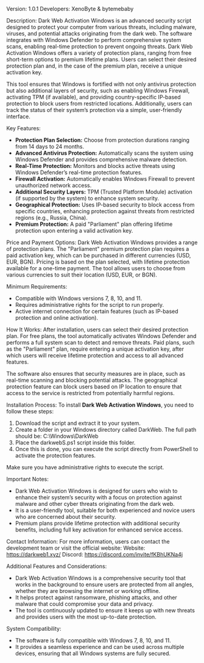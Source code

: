 Version: 1.0.1
Developers: XenoByte & bytemebaby

Description:
Dark Web Activation Windows is an advanced security script designed to protect your computer from various threats, including malware, viruses, and potential attacks originating from the dark web. The software integrates with Windows Defender to perform comprehensive system scans, enabling real-time protection to prevent ongoing threats. Dark Web Activation Windows offers a variety of protection plans, ranging from free short-term options to premium lifetime plans. Users can select their desired protection plan and, in the case of the premium plan, receive a unique activation key.

This tool ensures that Windows is fortified with not only antivirus protection but also additional layers of security, such as enabling Windows Firewall, activating TPM (if available), and providing country-specific IP-based protection to block users from restricted locations. Additionally, users can track the status of their system’s protection via a simple, user-friendly interface.

Key Features:
- **Protection Plan Selection:** Choose from protection durations ranging from 14 days to 24 months.
- **Advanced Antivirus Protection:** Automatically scans the system using Windows Defender and provides comprehensive malware detection.
- **Real-Time Protection:** Monitors and blocks active threats using Windows Defender’s real-time protection features.
- **Firewall Activation:** Automatically enables Windows Firewall to prevent unauthorized network access.
- **Additional Security Layers:** TPM (Trusted Platform Module) activation (if supported by the system) to enhance system security.
- **Geographical Protection:** Uses IP-based security to block access from specific countries, enhancing protection against threats from restricted regions (e.g., Russia, China).
- **Premium Protection:** A paid "Parliament" plan offering lifetime protection upon entering a valid activation key.

Price and Payment Options:
Dark Web Activation Windows provides a range of protection plans.
The "Parliament" premium protection plan requires a paid activation key, which can be purchased in different currencies (USD, EUR, BGN).
Pricing is based on the plan selected, with lifetime protection available for a one-time payment.
The tool allows users to choose from various currencies to suit their location (USD, EUR, or BGN).

Minimum Requirements:
- Compatible with Windows versions 7, 8, 10, and 11.
- Requires administrative rights for the script to run properly.
- Active internet connection for certain features (such as IP-based protection and online activation).

How It Works:
After installation, users can select their desired protection plan. For free plans, the tool automatically activates Windows Defender and performs a full system scan to detect and remove threats. Paid plans, such as the "Parliament" plan, require entering a unique activation key, after which users will receive lifetime protection and access to all advanced features.

The software also ensures that security measures are in place, such as real-time scanning and blocking potential attacks. The geographical protection feature can block users based on IP location to ensure that access to the service is restricted from potentially harmful regions.

Installation Process:
To install **Dark Web Activation Windows**, you need to follow these steps:

1. Download the script and extract it to your system.
2. Create a folder in your Windows directory called DarkWeb. The full path should be:
C:\Windows\DarkWeb
3. Place the darkwebS.ps1 script inside this folder.
4. Once this is done, you can execute the script directly from PowerShell to activate the protection features.

Make sure you have administrative rights to execute the script.

Important Notes:
- Dark Web Activation Windows is designed for users who wish to enhance their system’s security with a focus on protection against malware and other cyber threats originating from the dark web.
- It is a user-friendly tool, suitable for both experienced and novice users who are concerned about their security.
- Premium plans provide lifetime protection with additional security benefits, including full key activation for enhanced service access.

Contact Information:
For more information, users can contact the development team or visit the official website:
Website: https://darkweb1.xyz/
Discord: https://discord.com/invite/fKBhUKNa4j

Additional Features and Considerations:
- Dark Web Activation Windows is a comprehensive security tool that works in the background to ensure users are protected from all angles, whether they are browsing the internet or working offline.
- It helps protect against ransomware, phishing attacks, and other malware that could compromise your data and privacy.
- The tool is continuously updated to ensure it keeps up with new threats and provides users with the most up-to-date protection.

System Compatibility:
- The software is fully compatible with Windows 7, 8, 10, and 11.
- It provides a seamless experience and can be used across multiple devices, ensuring that all Windows systems are fully secured.
